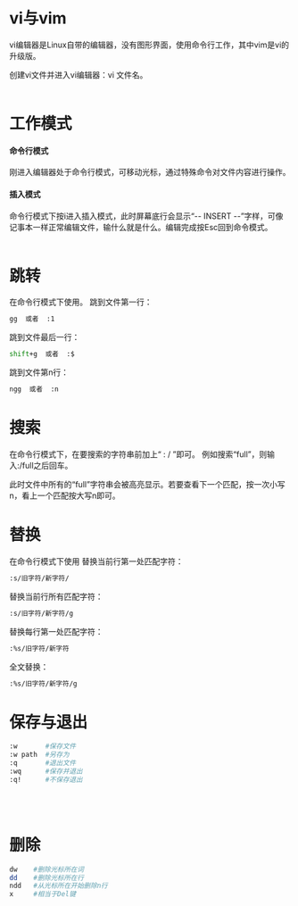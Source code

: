 # vi与vim
vi编辑器是Linux自带的编辑器，没有图形界面，使用命令行工作，其中vim是vi的升级版。

创建vi文件并进入vi编辑器：vi 文件名。
<br/><br/>

# 工作模式
#### 命令行模式
刚进入编辑器处于命令行模式，可移动光标，通过特殊命令对文件内容进行操作。


#### 插入模式
命令行模式下按i进入插入模式，此时屏幕底行会显示“-- INSERT --”字样，可像记事本一样正常编辑文件，输什么就是什么。编辑完成按Esc回到命令模式。
<br/><br/>


# 跳转
在命令行模式下使用。
跳到文件第一行：
```bash
gg  或者  :1
```
跳到文件最后一行：
```bash
shift+g  或者  :$
```
跳到文件第n行：
```bash
ngg  或者  :n
```
# 搜索
在命令行模式下，在要搜索的字符串前加上“ : / ”即可。 例如搜索“full”，则输入:/full之后回车。

此时文件中所有的“full”字符串会被高亮显示。若要查看下一个匹配，按一次小写n，看上一个匹配按大写n即可。
# 替换
在命令行模式下使用
替换当前行第一处匹配字符：
```bash
:s/旧字符/新字符/
```
替换当前行所有匹配字符：
```bash
:s/旧字符/新字符/g   
```
替换每行第一处匹配字符：
```bash
:%s/旧字符/新字符
```
全文替换：
```bash
:%s/旧字符/新字符/g
```

# 保存与退出
```bash
:w       #保存文件
:w path  #另存为
:q       #退出文件
:wq      #保存并退出
:q!      #不保存退出
```
<br/><br/>

# 删除
```bash
dw    #删除光标所在词
dd    #删除光标所在行
ndd   #从光标所在开始删除n行
x     #相当于Del键
```
